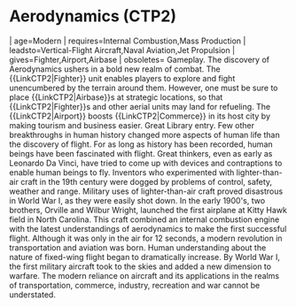 # Aerodynamics (CTP2)

 | age=Modern
 | requires=Internal Combustion,Mass Production
 | leadsto=Vertical-Flight Aircraft,Naval Aviation,Jet Propulsion
 | gives=Fighter,Airport,Airbase
 | obsoletes=
Gameplay.
The discovery of Aerodynamics ushers in a bold new realm of combat. The {{LinkCTP2|Fighter}} unit enables players to explore and fight unencumbered by the terrain around them. However, one must be sure to place {{LinkCTP2|Airbase}}s at strategic locations, so that {{LinkCTP2|Fighter}}s and other aerial units may land for refueling.
The {{LinkCTP2|Airport}} boosts {{LinkCTP2|Commerce}} in its host city by making tourism and business easier.
Great Library entry.
Few other breakthroughs in human history changed more aspects of human life than the discovery of flight. For as long as history has been recorded, human beings have been fascinated with flight. Great thinkers, even as early as Leonardo Da Vinci, have tried to come up with devices and contraptions to enable human beings to fly. Inventors who experimented with lighter-than-air craft in the 19th century were dogged by problems of control, safety, weather and range. Military uses of lighter-than-air craft proved disastrous in World War I, as they were easily shot down. In the early 1900's, two brothers, Orville and Wilbur Wright, launched the first airplane at Kitty Hawk field in North Carolina. This craft combined an internal combustion engine with the latest understandings of aerodynamics to make the first successful flight. Although it was only in the air for 12 seconds, a modern revolution in transportation and aviation was born. Human understanding about the nature of fixed-wing flight began to dramatically increase. By World War I, the first military aircraft took to the skies and added a new dimension to warfare. The modern reliance on aircraft and its applications in the realms of transportation, commerce, industry, recreation and war cannot be understated.